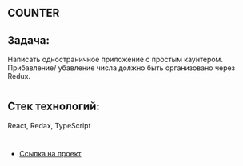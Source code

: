 ## COUNTER

## Задача:
Написать одностраничное приложение с простым каунтером. Прибавление/ убавление числа должно быть организовано через Redux.

#
## Стек технологий:
React, Redax, TypeScript

#
* [Ссылка на проект](https://chapion777.github.io/counter/)